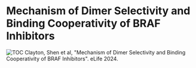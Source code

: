 # Mechanism of Dimer Selectivity and Binding Cooperativity of BRAF Inhibitors
![TOC](https://github.com/JanaShenLab/RAF/assets/42624128/aa887882-71ba-45fd-b1da-83815c0a5997)
Clayton, Shen et al, "Mechanism of Dimer Selectivity and Binding Cooperativity of BRAF Inhibitors". eLife 2024. 
